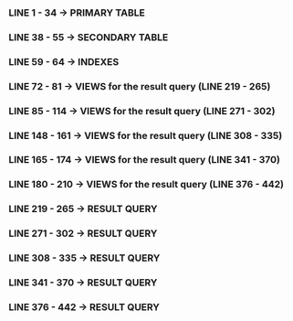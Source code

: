 ### LINE 1 - 34 -> PRIMARY TABLE
### LINE 38 - 55 -> SECONDARY TABLE
### LINE 59 - 64 -> INDEXES

### LINE 72 - 81 -> VIEWS for the result query (LINE 219 - 265)
### LINE 85 - 114 -> VIEWS for the result query (LINE 271 - 302)
### LINE 148 - 161 -> VIEWS for the result query (LINE 308 - 335)
### LINE 165 - 174 -> VIEWS for the result query (LINE 341 - 370)
### LINE 180 - 210 -> VIEWS for the result query (LINE 376 - 442)

### LINE 219 - 265 -> RESULT QUERY
### LINE 271 - 302 -> RESULT QUERY
### LINE 308 - 335 -> RESULT QUERY
### LINE 341 - 370 -> RESULT QUERY
### LINE 376 - 442 -> RESULT QUERY
